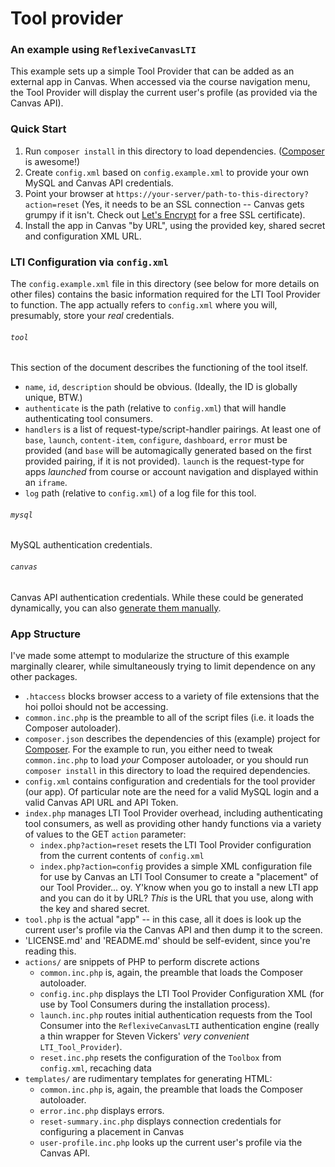 # Tool provider

### An example using `ReflexiveCanvasLTI`

This example sets up a simple Tool Provider that can be added as an external app in Canvas. When accessed via the course navigation menu, the Tool Provider will display the current user's profile (as provided via the Canvas API).

### Quick Start

  1. Run `composer install` in this directory to load dependencies. ([Composer](http://getcomposer.org) is awesome!)
  2. Create `config.xml` based on `config.example.xml` to provide your own MySQL and Canvas API credentials.
  3. Point your browser at `https://your-server/path-to-this-directory?action=reset` (Yes, it needs to be an SSL connection -- Canvas gets grumpy if it isn't. Check out [Let's Encrypt](http://letsencrypt.org) for a free SSL certificate).
  4. Install the app in Canvas "by URL", using the provided key, shared secret and configuration XML URL.

### LTI Configuration via `config.xml`

The `config.example.xml` file in this directory (see below for more details on other files) contains the basic information required for the LTI Tool Provider to function. The app actually refers to `config.xml` where you will, presumably, store your _real_ credentials.

###### `tool`

This section of the document describes the functioning of the tool itself.

  - `name`, `id`, `description` should be obvious. (Ideally, the ID is globally unique, BTW.)
  - `authenticate` is the path (relative to `config.xml`) that will handle authenticating tool consumers.
  - `handlers` is a list of request-type/script-handler pairings. At least one of `base`, `launch`, `content-item`, `configure`, `dashboard`, `error` must be provided (and `base` will be automagically generated based on the first provided pairing, if it is not provided). `launch` is the request-type for apps _launched_ from course or account navigation and displayed within an `iframe`.
  - `log` path (relative to `config.xml`) of a log file for this tool.

###### `mysql`

MySQL authentication credentials.

###### `canvas`

Canvas API authentication credentials. While these could be generated dynamically, you can also [generate them manually](https://community.canvaslms.com/docs/DOC-3013).

### App Structure

I've made some attempt to modularize the structure of this example marginally clearer, while simultaneously trying to limit dependence on any other packages.

  - `.htaccess` blocks browser access to a variety of file extensions that the hoi polloi should not be accessing.
  - `common.inc.php` is the preamble to all of the script files (i.e. it loads the Composer autoloader).
  - `composer.json` describes the dependencies of this (example) project for [Composer](http://getcomposer.org). For the example to run, you either need to tweak `common.inc.php` to load _your_ Composer autoloader, or you should run `composer install` in this directory to load the required dependencies.
  - `config.xml` contains configuration and credentials for the tool provider (our app). Of particular note are the need for a valid MySQL login and a valid Canvas API URL and API Token.
  - `index.php` manages LTI Tool Provider overhead, including authenticating tool consumers, as well as providing other handy functions via a variety of values to the GET `action` parameter:
    - `index.php?action=reset` resets the LTI Tool Provider configuration from the current contents of `config.xml`
    - `index.php?action=config` provides a simple XML configuration file for use by Canvas an LTI Tool Consumer to create a "placement" of our Tool Provider... oy. Y'know when you go to install a new LTI app and you can do it by URL? _This_ is the URL that you use, along with the key and shared secret.
  - `tool.php` is the actual "app" -- in this case, all it does is look up the current user's profile via the Canvas API and then dump it to the screen.
  - 'LICENSE.md' and 'README.md' should be self-evident, since you're reading this.
  - `actions/` are snippets of PHP to perform discrete actions
    - `common.inc.php` is, again, the preamble that loads the Composer autoloader.
    - `config.inc.php` displays the LTI Tool Provider Configuration XML (for use by Tool Consumers during the installation process).
    - `launch.inc.php` routes initial authentication requests from the Tool Consumer into the `ReflexiveCanvasLTI` authentication engine (really a thin wrapper for Steven Vickers' _very convenient_ `LTI_Tool_Provider`).
    - `reset.inc.php` resets the configuration of the `Toolbox` from `config.xml`, recaching data
  - `templates/` are rudimentary templates for generating HTML:
    - `common.inc.php` is, again, the preamble that loads the Composer autoloader.
    - `error.inc.php` displays errors.
    - `reset-summary.inc.php` displays connection credentials for configuring a placement in Canvas
    - `user-profile.inc.php` looks up the current user's profile via the Canvas API.
